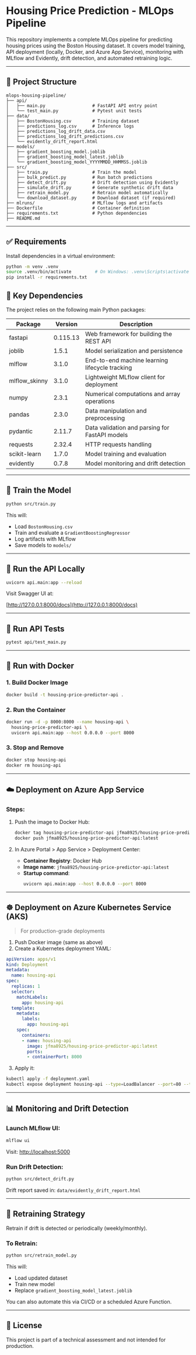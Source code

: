 # Housing Price Prediction - MLOps Pipeline

This repository implements a complete MLOps pipeline for predicting housing prices using the Boston Housing dataset. It covers model training, API deployment (locally, Docker, and Azure App Service), monitoring with MLflow and Evidently, drift detection, and automated retraining logic.

---

## 📁 Project Structure

```
mlops-housing-pipeline/
├── api/
│   ├── main.py                  # FastAPI API entry point
│   └── test_main.py             # Pytest unit tests
├── data/
│   ├── BostonHousing.csv        # Training dataset
│   ├── predictions_log.csv      # Inference logs
│   ├── predictions_log_drift_data.csv
│   ├── predictions_log_drift_predictions.csv
│   └── evidently_drift_report.html
├── models/
│   ├── gradient_boosting_model.joblib
│   ├── gradient_boosting_model_latest.joblib
│   └── gradient_boosting_model_YYYYMMDD_HHMMSS.joblib
├── src/
│   ├── train.py                 # Train the model
│   ├── bulk_predict.py          # Run batch predictions
│   ├── detect_drift.py          # Drift detection using Evidently
│   ├── simulate_drift.py        # Generate synthetic drift data
│   ├── retrain_model.py         # Retrain model automatically
│   └── download_dataset.py      # Download dataset (if required)
├── mlruns/                      # MLflow logs and artifacts
├── Dockerfile                   # Container definition
├── requirements.txt             # Python dependencies
├── README.md
```

---

## ✅ Requirements

Install dependencies in a virtual environment:

```bash
python -m venv .venv
source .venv/bin/activate         # On Windows: .venv\Scripts\activate
pip install -r requirements.txt
```

## 🔑 Key Dependencies

The project relies on the following main Python packages:

| Package        | Version   | Description                                      |
|----------------|-----------|--------------------------------------------------|
| fastapi        | 0.115.13  | Web framework for building the REST API         |
| joblib         | 1.5.1     | Model serialization and persistence             |
| mlflow         | 3.1.0     | End-to-end machine learning lifecycle tracking  |
| mlflow_skinny  | 3.1.0     | Lightweight MLflow client for deployment        |
| numpy          | 2.3.1     | Numerical computations and array operations     |
| pandas         | 2.3.0     | Data manipulation and preprocessing             |
| pydantic       | 2.11.7    | Data validation and parsing for FastAPI models  |
| requests       | 2.32.4    | HTTP requests handling                          |
| scikit-learn   | 1.7.0     | Model training and evaluation                   |
| evidently      | 0.7.8     | Model monitoring and drift detection            |


---

## 🧠 Train the Model

```bash
python src/train.py
```

This will:

- Load `BostonHousing.csv`
- Train and evaluate a `GradientBoostingRegressor`
- Log artifacts with MLflow
- Save models to `models/`

---

## 🚀 Run the API Locally

```bash
uvicorn api.main:app --reload
```

Visit Swagger UI at:

[http://127.0.0.1:8000/docs](http://127.0.0.1:8000/docs)

---

## 🧪 Run API Tests

```bash
pytest api/test_main.py
```

---

## 🐳 Run with Docker

### 1. Build Docker Image

```bash
docker build -t housing-price-predictor-api .
```

### 2. Run the Container

```bash
docker run -d -p 8000:8000 --name housing-api \
  housing-price-predictor-api \
  uvicorn api.main:app --host 0.0.0.0 --port 8000
```

### 3. Stop and Remove

```bash
docker stop housing-api
docker rm housing-api
```

---

## ☁️ Deployment on Azure App Service

### Steps:

1. Push the image to Docker Hub:
   ```bash
   docker tag housing-price-predictor-api jfma8925/housing-price-predictor-api:latest
   docker push jfma8925/housing-price-predictor-api:latest
   ```

2. In Azure Portal > App Service > Deployment Center:
   - **Container Registry**: Docker Hub
   - **Image name**: `jfma8925/housing-price-predictor-api:latest`
   - **Startup command**:
     ```bash
     uvicorn api.main:app --host 0.0.0.0 --port 8000
     ```

---

## ☸️ Deployment on Azure Kubernetes Service (AKS)

> For production-grade deployments

1. Push Docker image (same as above)
2. Create a Kubernetes deployment YAML:

```yaml
apiVersion: apps/v1
kind: Deployment
metadata:
  name: housing-api
spec:
  replicas: 1
  selector:
    matchLabels:
      app: housing-api
  template:
    metadata:
      labels:
        app: housing-api
    spec:
      containers:
      - name: housing-api
        image: jfma8925/housing-price-predictor-api:latest
        ports:
        - containerPort: 8000
```

3. Apply it:

```bash
kubectl apply -f deployment.yaml
kubectl expose deployment housing-api --type=LoadBalancer --port=80 --target-port=8000
```

---

## 📊 Monitoring and Drift Detection

### Launch MLflow UI:

```bash
mlflow ui
```

Visit: [http://localhost:5000](http://localhost:5000)

### Run Drift Detection:

```bash
python src/detect_drift.py
```

Drift report saved in: `data/evidently_drift_report.html`

---

## 🔁 Retraining Strategy

Retrain if drift is detected or periodically (weekly/monthly).

### To Retrain:

```bash
python src/retrain_model.py
```

This will:
- Load updated dataset
- Train new model
- Replace `gradient_boosting_model_latest.joblib`

You can also automate this via CI/CD or a scheduled Azure Function.

---

## 📎 License

This project is part of a technical assessment and not intended for production.